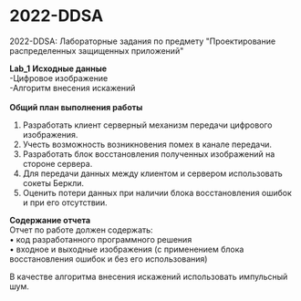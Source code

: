 # 2022-DDSA
2022-DDSA: Лабораторные задания по предмету "Проектирование распределенных защищенных приложений"

**Lab_1**
**Исходные данные**</br>
-Цифровое изображение</br>
-Алгоритм внесения искажений</br></br>
**Общий план выполнения работы**
1. Разработать клиент серверный механизм передачи цифрового изображения.
2. Учесть возможность возникновения помех в канале передачи.
3. Разработать блок восстановления полученных изображений на стороне сервера.
4. Для передачи данных между клиентом и сервером использовать сокеты Беркли.
5. Оценить потери данных при наличии блока восстановления ошибок и при его отсутствии.</br>

**Содержание отчета**</br>
Отчет по работе должен содержать:</br>
• код разработанного программного решения</br>
• входное и выходные изображения (с применением блока восстановления ошибок и без его использования)</br>

В качестве алгоритма внесения искажений использовать импульсный шум.
